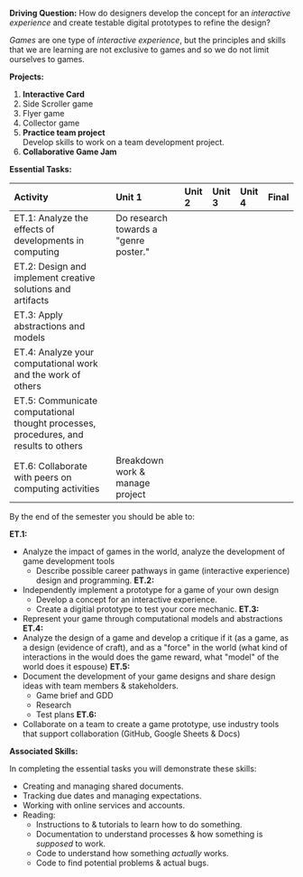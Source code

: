 **Driving Question:** How do designers develop the concept for an *interactive experience* and create testable digital prototypes to refine the design?

*Games* are one type of *interactive experience*, but the principles and skills that we are learning are not exclusive to games and so we do not limit ourselves to games.

**Projects:**

1. **Interactive Card**
1. Side Scroller game
1. Flyer game
1. Collector game
1. **Practice team project**  
Develop skills to work on a team development project.
1. **Collaborative Game Jam**

**Essential Tasks:**

| Activity | Unit 1 | Unit 2 | Unit 3 | Unit 4 | Final |
| :---     | :---   | :---   | :---   | :---   | :---  |
| ET.1: Analyze the effects of developments in computing | Do research towards a "genre poster." |
| ET.2: Design and implement creative solutions and artifacts | 
| ET.3: Apply abstractions and models |  |
| ET.4: Analyze your computational work and the work of others |  |
| ET.5: Communicate computational thought processes, procedures, and results to others |  |
| ET.6: Collaborate with peers on computing activities | Breakdown work & manage project |

By the end of the semester you should be able to:

**ET.1:**  
* Analyze the impact of games in the world, analyze the development of game development tools
  - Describe possible career pathways in game (interactive experience) design and programming.
**ET.2:**  
* Independently implement a prototype for a game of your own design
  - Develop a concept for an interactive experience.
  - Create a digitial prototype to test your core mechanic.
**ET.3:**  
* Represent your game through computational models and abstractions
**ET.4:**  
* Analyze the design of a game and develop a critique if it (as a game, as a design (evidence of craft), and as a "force" in the world (what kind of interactions in the would does the game reward, what "model" of the world does it espouse)
**ET.5:**  
* Document the development of your game designs and share design ideas with team members & stakeholders.
  - Game brief and GDD
  - Research
  - Test plans
**ET.6:**  
* Collaborate on a team to create a game prototype, use industry tools that support collaboration (GitHub, Google Sheets & Docs)

**Associated Skills:**

In completing the essential tasks you will demonstrate these skills:

* Creating and managing shared documents.
* Tracking due dates and managing expectations.
* Working with online services and accounts.
* Reading:
  - Instructions to & tutorials to learn how to do something.
  - Documentation to understand processes & how something is *supposed* to work.
  - Code to understand how something *actually* works.
  - Code to find potential problems & actual bugs.
